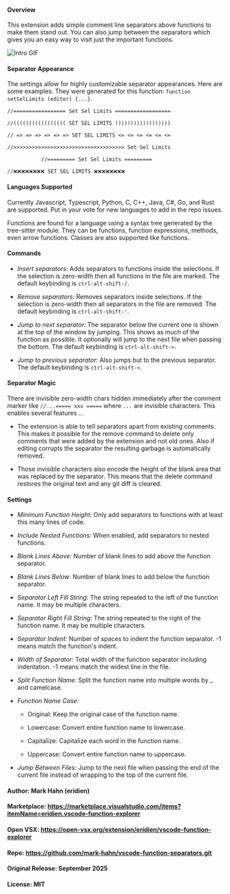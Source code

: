 
#### Overview

This extension adds simple comment line separators above functions to make them stand out. You can also jump between the separators which gives you an easy way to visit just the important functions.

![Intro GIF](images/intro.gif)


#### Separator Appearance

The settings allow for highly customizable separator appearances. Here are some examples.  They were generated for this function: `function setSelLimits (editor) {...}`.

```
//​​​​‍================= Set Sel Limits ==================

//​​​​‍((((((((((((((((( SET SEL LIMITS ))))))))))))))))))

//​​​​‍ => => => => => => SET SEL LIMITS <= <= <= <= <= <= 

//​​​​‍>>>>>>>>>>>>>>>>>>>>>>>>>>>>>>>>>>>> Set Sel Limits

           //========= Set Sel Limits =========

//​​​​​❌❌❌❌❌❌❌❌ SET SEL LIMITS ❌❌❌❌❌❌❌❌
```

#### Languages Supported

 Currently Javascript, Typescript, Python, C, C++, Java, C#, Go, and Rust are supported. Put in your vote for new languages to add in the repo issues.

Functions are found for a language using a syntax tree generated by the tree-sitter module. They can be functions, function expressions, methods, even arrow functions.  Classes are also supported like functions.

#### Commands

- *Insert separators:* Adds separators to functions inside the selections.  If the selection is zero-width then all functions in the file are marked. The default keybinding is `ctrl-alt-shift-/`.

- *Remove separators:* Removes separators inside selections.  If the selection is zero-width then all separators in the file are removed. The default keybinding is `ctrl-alt-shift-'`.

- *Jump to next separator:* The separator below the current one is shown at the top of the window by jumping. This shows as much of the function as possible. It optionally will jump to the next file when passing the bottom. The default keybinding is `ctrl-alt-shift->`.

- *Jump to previous separator:* Also jumps but to the previous separator. The default keybinding is `ctrl-alt-shift-<`.

#### Separator Magic

There are invisible zero-width chars hidden immediately after the comment marker like `//...===== xxx =====` where `...` are invisible characters.  This enables several features ... 

- The extension is able to tell separators apart from existing comments. This makes it possible for the remove command to delete only comments that were added by the extension and not old ones. Also if editing corrupts the separator the resulting garbage is automatically removed.

- Those invisible characters also encode the height of the blank area that was replaced by the separator.  This means that the delete command restores the original text and any git diff is cleared.


#### Settings

-  *Minimum Function Height:* Only add separators to functions with at least this many lines of code.
  
-  *Include Nested Functions:* When enabled, add separators to nested functions.
  
- *Blank Lines Above:* Number of blank lines to add above the function separator.

- *Blank Lines Below:* Number of blank lines to add below the function separator. 
  
- *Separator Left Fill String:* The string repeated to the left of the function name. It may be multiple characters. 
  
- *Separator Right Fill String:* The string repeated to the right of the function name. It may be multiple characters. 
  
- *Separator Indent:* Number of spaces to indent the function separator. -1 means match the function's indent. 
  
- *Width of Separator:* Total width of the function separator including indentation. -1 means match the widest line in the file. 
  
- *Split Function Name:* Split the function name into multiple words by _ and camelcase. 
  
- *Function Name Case:* 
  - Original: Keep the original case of the function name.
  
  - Lowercase: Convert entire function name to lowercase.
  
  - Capitalize: Capitalize each word in the function name.
  
  - Uppercase: Convert entire function name to uppercase.
  
- *Jump Between Files:* Jump to the next file when passing the end of the current file instead of wrapping to the top of the current file. 


#### Author: Mark Hahn (eridien)

#### Marketplace: https://marketplace.visualstudio.com/items?itemName=eridien.vscode-function-explorer

#### Open VSX: https://open-vsx.org/extension/eridien/vscode-function-explorer

#### Repo: https://github.com/mark-hahn/vscode-function-separators.git

#### Original Release: September 2025

#### License: MIT
